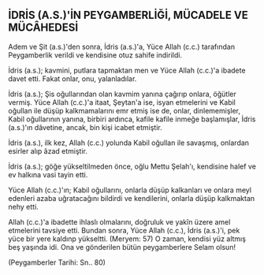## İDRİS (A.S.)'İN PEYGAMBERLİĞİ, MÜCADELE VE MÜCÂHEDESİ

Adem ve Şit (a.s.)'den sonra, İdris (a.s.)'a, Yüce Al­lah (c.c.) tarafından Peygamberlik verildi ve kendisine otuz sahife indirildi.

İdris (a.s.); kavmini, putlara tapmaktan men ve Yüce Allah (c.c.)'a ibadete davet etti. Fakat onlar, onu, yalan­ladılar.

İdris (a.s.); Şis oğullarından olan kavmim yanına çağı­rıp onlara, öğütler vermiş. Yüce Allah (c.c.)'a itaat, Şeytan'a ise, isyan etmelerini ve Kabil oğullan ile düşüp kalkmamalarını emr etmiş ise de, onlar, dinlememişler, Kabil oğullarının yanına, birbiri ardınca, kafile kafile in­meğe başlamışlar, İdris (a.s.)'ın dâvetine, ancak, bin kişi icabet etmiştir.

İdris (a.s.), ilk kez, Allah (c.c.) yolunda Kabil oğullan ile savaşmış, onlardan esirler alıp âzad etmiştir.

İdris (a.s.); göğe yükseltilmeden önce, oğlu Mettu Şelah'ı, kendisine halef ve ev halkına vasi tayin etti.

Yüce Allah (c.c.)'ın; Kabil oğullarını, onlarla düşüp kalkanları ve onlara meyl edenleri azaba uğratacağını bildirdi ve kendilerini, onlarla düşüp kalkmaktan nehy etti.

Allah (c.c.)'a ibadette ihlaslı olmalarını, doğruluk ve yakîn üzere amel etmelerini tavsiye etti. Bundan sonra, Yüce Allah (c.c.), İdris (a.s.)'i, pek yüce bir yere kaldınp yükseltti. (Meryem: 57) O zaman, kendisi yüz altmış beş yaşında idi. Ona ve gönderilen bütün peygamberlere Selam olsun!

(Peygamberler Tarihi: Sn.. 80)
